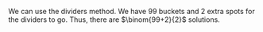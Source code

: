 We can use the dividers method.
We have 99 buckets and 2 extra spots for the dividers to go.
Thus, there are $\binom{99+2}{2}$ solutions.
